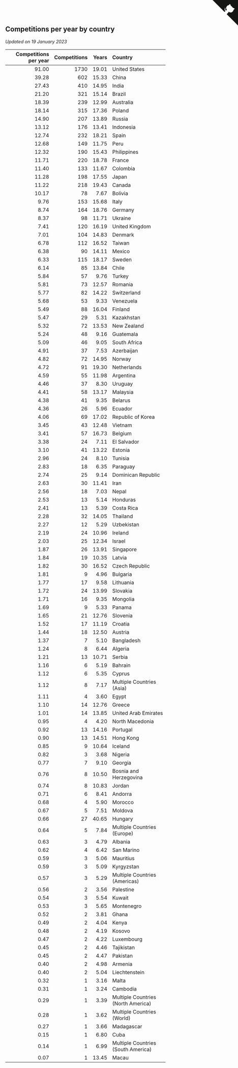 ## Competitions per year by country

*Updated on 19 January 2023*

| Competitions per year | Competitions | Years | Country |
| ---: | ---: | ---: | :--- |
| 91.00 | 1730 | 19.01 | United States |
| 39.28 | 602 | 15.33 | China |
| 27.43 | 410 | 14.95 | India |
| 21.20 | 321 | 15.14 | Brazil |
| 18.39 | 239 | 12.99 | Australia |
| 18.14 | 315 | 17.36 | Poland |
| 14.90 | 207 | 13.89 | Russia |
| 13.12 | 176 | 13.41 | Indonesia |
| 12.74 | 232 | 18.21 | Spain |
| 12.68 | 149 | 11.75 | Peru |
| 12.32 | 190 | 15.43 | Philippines |
| 11.71 | 220 | 18.78 | France |
| 11.40 | 133 | 11.67 | Colombia |
| 11.28 | 198 | 17.55 | Japan |
| 11.22 | 218 | 19.43 | Canada |
| 10.17 | 78 | 7.67 | Bolivia |
| 9.76 | 153 | 15.68 | Italy |
| 8.74 | 164 | 18.76 | Germany |
| 8.37 | 98 | 11.71 | Ukraine |
| 7.41 | 120 | 16.19 | United Kingdom |
| 7.01 | 104 | 14.83 | Denmark |
| 6.78 | 112 | 16.52 | Taiwan |
| 6.38 | 90 | 14.11 | Mexico |
| 6.33 | 115 | 18.17 | Sweden |
| 6.14 | 85 | 13.84 | Chile |
| 5.84 | 57 | 9.76 | Turkey |
| 5.81 | 73 | 12.57 | Romania |
| 5.77 | 82 | 14.22 | Switzerland |
| 5.68 | 53 | 9.33 | Venezuela |
| 5.49 | 88 | 16.04 | Finland |
| 5.47 | 29 | 5.31 | Kazakhstan |
| 5.32 | 72 | 13.53 | New Zealand |
| 5.24 | 48 | 9.16 | Guatemala |
| 5.09 | 46 | 9.05 | South Africa |
| 4.91 | 37 | 7.53 | Azerbaijan |
| 4.82 | 72 | 14.95 | Norway |
| 4.72 | 91 | 19.30 | Netherlands |
| 4.59 | 55 | 11.98 | Argentina |
| 4.46 | 37 | 8.30 | Uruguay |
| 4.41 | 58 | 13.17 | Malaysia |
| 4.38 | 41 | 9.35 | Belarus |
| 4.36 | 26 | 5.96 | Ecuador |
| 4.06 | 69 | 17.02 | Republic of Korea |
| 3.45 | 43 | 12.48 | Vietnam |
| 3.41 | 57 | 16.73 | Belgium |
| 3.38 | 24 | 7.11 | El Salvador |
| 3.10 | 41 | 13.22 | Estonia |
| 2.96 | 24 | 8.10 | Tunisia |
| 2.83 | 18 | 6.35 | Paraguay |
| 2.74 | 25 | 9.14 | Dominican Republic |
| 2.63 | 30 | 11.41 | Iran |
| 2.56 | 18 | 7.03 | Nepal |
| 2.53 | 13 | 5.14 | Honduras |
| 2.41 | 13 | 5.39 | Costa Rica |
| 2.28 | 32 | 14.05 | Thailand |
| 2.27 | 12 | 5.29 | Uzbekistan |
| 2.19 | 24 | 10.96 | Ireland |
| 2.03 | 25 | 12.34 | Israel |
| 1.87 | 26 | 13.91 | Singapore |
| 1.84 | 19 | 10.35 | Latvia |
| 1.82 | 30 | 16.52 | Czech Republic |
| 1.81 | 9 | 4.96 | Bulgaria |
| 1.77 | 17 | 9.58 | Lithuania |
| 1.72 | 24 | 13.99 | Slovakia |
| 1.71 | 16 | 9.35 | Mongolia |
| 1.69 | 9 | 5.33 | Panama |
| 1.65 | 21 | 12.76 | Slovenia |
| 1.52 | 17 | 11.19 | Croatia |
| 1.44 | 18 | 12.50 | Austria |
| 1.37 | 7 | 5.10 | Bangladesh |
| 1.24 | 8 | 6.44 | Algeria |
| 1.21 | 13 | 10.71 | Serbia |
| 1.16 | 6 | 5.19 | Bahrain |
| 1.12 | 6 | 5.35 | Cyprus |
| 1.12 | 8 | 7.17 | Multiple Countries (Asia) |
| 1.11 | 4 | 3.60 | Egypt |
| 1.10 | 14 | 12.76 | Greece |
| 1.01 | 14 | 13.85 | United Arab Emirates |
| 0.95 | 4 | 4.20 | North Macedonia |
| 0.92 | 13 | 14.16 | Portugal |
| 0.90 | 13 | 14.51 | Hong Kong |
| 0.85 | 9 | 10.64 | Iceland |
| 0.82 | 3 | 3.68 | Nigeria |
| 0.77 | 7 | 9.10 | Georgia |
| 0.76 | 8 | 10.50 | Bosnia and Herzegovina |
| 0.74 | 8 | 10.83 | Jordan |
| 0.71 | 6 | 8.41 | Andorra |
| 0.68 | 4 | 5.90 | Morocco |
| 0.67 | 5 | 7.51 | Moldova |
| 0.66 | 27 | 40.65 | Hungary |
| 0.64 | 5 | 7.84 | Multiple Countries (Europe) |
| 0.63 | 3 | 4.79 | Albania |
| 0.62 | 4 | 6.42 | San Marino |
| 0.59 | 3 | 5.06 | Mauritius |
| 0.59 | 3 | 5.09 | Kyrgyzstan |
| 0.57 | 3 | 5.29 | Multiple Countries (Americas) |
| 0.56 | 2 | 3.56 | Palestine |
| 0.54 | 3 | 5.54 | Kuwait |
| 0.53 | 3 | 5.65 | Montenegro |
| 0.52 | 2 | 3.81 | Ghana |
| 0.49 | 2 | 4.04 | Kenya |
| 0.48 | 2 | 4.19 | Kosovo |
| 0.47 | 2 | 4.22 | Luxembourg |
| 0.45 | 2 | 4.46 | Tajikistan |
| 0.45 | 2 | 4.47 | Pakistan |
| 0.40 | 2 | 4.98 | Armenia |
| 0.40 | 2 | 5.04 | Liechtenstein |
| 0.32 | 1 | 3.16 | Malta |
| 0.31 | 1 | 3.24 | Cambodia |
| 0.29 | 1 | 3.39 | Multiple Countries (North America) |
| 0.28 | 1 | 3.62 | Multiple Countries (World) |
| 0.27 | 1 | 3.66 | Madagascar |
| 0.15 | 1 | 6.80 | Cuba |
| 0.14 | 1 | 6.99 | Multiple Countries (South America) |
| 0.07 | 1 | 13.45 | Macau |


<a href="https://github.com/JustinTimeCuber/wca_statistics" class="github-corner" aria-label="View source on Github"><svg width="80" height="80" viewBox="0 0 250 250" style="fill:#151513; color:#fff; position: absolute; top: 0; border: 0; right: 0;" aria-hidden="true"><path d="M0,0 L115,115 L130,115 L142,142 L250,250 L250,0 Z"></path><path d="M128.3,109.0 C113.8,99.7 119.0,89.6 119.0,89.6 C122.0,82.7 120.5,78.6 120.5,78.6 C119.2,72.0 123.4,76.3 123.4,76.3 C127.3,80.9 125.5,87.3 125.5,87.3 C122.9,97.6 130.6,101.9 134.4,103.2" fill="currentColor" style="transform-origin: 130px 106px;" class="octo-arm"></path><path d="M115.0,115.0 C114.9,115.1 118.7,116.5 119.8,115.4 L133.7,101.6 C136.9,99.2 139.9,98.4 142.2,98.6 C133.8,88.0 127.5,74.4 143.8,58.0 C148.5,53.4 154.0,51.2 159.7,51.0 C160.3,49.4 163.2,43.6 171.4,40.1 C171.4,40.1 176.1,42.5 178.8,56.2 C183.1,58.6 187.2,61.8 190.9,65.4 C194.5,69.0 197.7,73.2 200.1,77.6 C213.8,80.2 216.3,84.9 216.3,84.9 C212.7,93.1 206.9,96.0 205.4,96.6 C205.1,102.4 203.0,107.8 198.3,112.5 C181.9,128.9 168.3,122.5 157.7,114.1 C157.9,116.9 156.7,120.9 152.7,124.9 L141.0,136.5 C139.8,137.7 141.6,141.9 141.8,141.8 Z" fill="currentColor" class="octo-body"></path></svg></a><style>.github-corner:hover .octo-arm{animation:octocat-wave 560ms ease-in-out}@keyframes octocat-wave{0%,100%{transform:rotate(0)}20%,60%{transform:rotate(-25deg)}40%,80%{transform:rotate(10deg)}}@media (max-width:500px){.github-corner:hover .octo-arm{animation:none}.github-corner .octo-arm{animation:octocat-wave 560ms ease-in-out}}</style>
